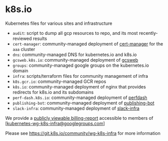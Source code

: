 # k8s.io

Kubernetes files for various sites and infrastructure

- `audit`: script to dump all gcp resources to repo, and its most recently-reviewed results
- `cert-manager`: community-managed deployment of [cert-manager] for the `aaa` cluster
- `dns`: community-managed DNS for kubernetes.io and k8s.io
- `gcsweb.k8s.io`: community-managed deployment of [gcsweb]
- `groups`: community-managed google groups on the kubernetes.io domain
- `infra`: scripts/terraform files for community management of infra
- `k8s.gcr.io`: community-managed GCR repos
- `k8s.io`: community-managed deployment of nginx that provides redirects for k8s.io and its subdomains
- `perf-dash.k8s.io`: community-managed deployment of [perfdash]
- `publishing-bot`: community-managed deployment of [publishing-bot]
- `slack-infra`: community-managed deployment of [slack-infra]

We provide a [publicly viewable billing-report][billing-report] accessible to members of [kubernetes-wg-k8s-infra@googlegroups.com]

Please see https://git.k8s.io/community/wg-k8s-infra for more information

[cert-manager]: https://github.com/jetstack/cert-manager
[gcsweb]: https://git.k8s.io/test-infra/gcsweb
[perfdash]: https://git.k8s.io/perf-tests/perfdash
[publishing-bot]: https://git.k8s.io/publishing-bot
[slack-infra]: https://sigs.k8s.io/slack-infra

[billing-report]: https://datastudio.google.com/u/0/reporting/14UWSuqD5ef9E4LnsCD9uJWTPv8MHOA3e
[kubernetes-wg-k8s-infra@]: https://groups.google.com/forum/#!forum/kubernetes-wg-k8s-infra
